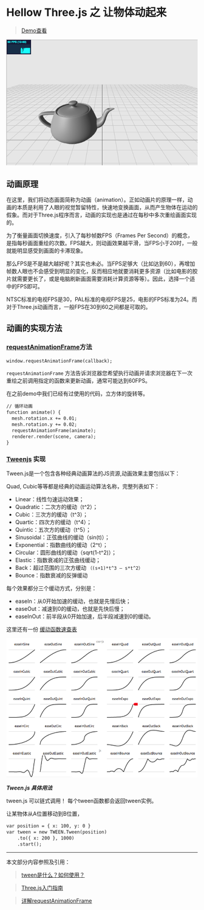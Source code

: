 # Hellow Three.js 之 让物体动起来

> [Demo查看](http://codeffe.com/demo/hello-threejs/hello-tween.html)

![tween](./images/tween.png)

## 动画原理

在这里，我们将动态画面简称为动画（animation）。正如动画片的原理一样，动画的本质是利用了人眼的视觉暂留特性，快速地变换画面，从而产生物体在运动的假象。而对于Three.js程序而言，动画的实现也是通过在每秒中多次重绘画面实现的。

为了衡量画面切换速度，引入了每秒帧数FPS（Frames Per Second）的概念，是指每秒画面重绘的次数。FPS越大，则动画效果越平滑，当FPS小于20时，一般就能明显感受到画面的卡滞现象。

那么FPS是不是越大越好呢？其实也未必。当FPS足够大（比如达到60），再增加帧数人眼也不会感受到明显的变化，反而相应地就要消耗更多资源（比如电影的胶片就需要更长了，或是电脑刷新画面需要消耗计算资源等等）。因此，选择一个适中的FPS即可。

NTSC标准的电视FPS是30，PAL标准的电视FPS是25，电影的FPS标准为24。而对于Three.js动画而言，一般FPS在30到60之间都是可取的。

## 动画的实现方法

### [requestAnimationFrame](https://developer.mozilla.org/zh-CN/docs/Web/API/Window/requestAnimationFrame)方法

`window.requestAnimationFrame(callback);`

`requestAnimationFrame` 方法告诉浏览器您希望执行动画并请求浏览器在下一次重绘之前调用指定的函数来更新动画，通常可能达到60FPS。

在之前demo中我们已经有过使用的代码，立方体的旋转等。

```
// 循环动画
function animate() {
  mesh.rotation.x += 0.01;
  mesh.rotation.y += 0.02;
  requestAnimationFrame(animate);
  renderer.render(scene, camera);
}
```

### [Tweenjs](https://github.com/tweenjs/tween.js) 实现

Tween.js是一个包含各种经典动画算法的JS资源,动画效果主要包括以下：

Quad, Cubic等等都是经典的动画运动算法名称，完整列表如下：

- Linear：线性匀速运动效果；
- Quadratic：二次方的缓动（t^2）；
- Cubic：三次方的缓动（t^3）；
- Quartic：四次方的缓动（t^4）；
- Quintic：五次方的缓动（t^5）；
- Sinusoidal：正弦曲线的缓动（sin(t)）；
- Exponential：指数曲线的缓动（2^t）；
- Circular：圆形曲线的缓动（sqrt(1-t^2)）；
- Elastic：指数衰减的正弦曲线缓动；
- Back：超过范围的三次方缓动 `（(s+1)*t^3 – s*t^2）`
- Bounce：指数衰减的反弹缓动

每个效果都分三个缓动方式，分别是：

- easeIn：从0开始加速的缓动，也就是先慢后快；
- easeOut：减速到0的缓动，也就是先快后慢；
- easeInOut：前半段从0开始加速，后半段减速到0的缓动。

这里还有一份 [缓动函数速查表](https://easings.net/zh-cn#)

![easings](./images/easings.net.png)

**_Tween.js 具体用法_**

tween.js 可以链式调用！ 每个tween函数都会返回tween实例。

让某物体从A位置移动到B位置，

```
var position = { x: 100, y: 0 }
var tween = new TWEEN.Tween(position)
    .to({ x: 200 }, 1000)
    .start();
```

--------------------------------------------------------------------------------

本文部分内容参照及引用：

> [tween是什么？如何使用？](https://github.com/tweenjs/tween.js/blob/master/docs/user_guide_zh-CN.md)

> [Three.js入门指南](http://www.ituring.com.cn/book/1272)

> [详解requestAnimationFrame](https://www.zhangxinxu.com/wordpress/2013/09/css3-animation-requestanimationframe-tween-动画算法/)
